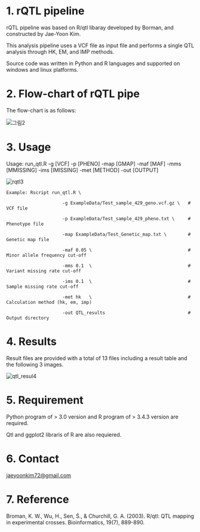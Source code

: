# 1. rQTL pipeline

rQTL pipeline was based on R/qtl libaray developed by Borman, and constructed by Jae-Yoon Kim.

This analysis pipeline uses a VCF file as input file and performs a single QTL analysis through HK, EM, and IMP methods.

Source code was written in Python and R languages and supported on windows and linux platforms.


# 2. Flow-chart of rQTL pipe

The flow-chart is as follows:

![그림2](https://user-images.githubusercontent.com/49300659/81289301-25691700-90a1-11ea-9058-e1d1e9579efd.jpg)


# 3. Usage

Usage: run_qtl.R -g [VCF] -p [PHENO] -map [GMAP] -maf [MAF] -mms [MMISSING] -ims [IMISSING] -met [METHOD] -out [OUTPUT]

![rqtl3](https://user-images.githubusercontent.com/49300659/64959102-6f5f7b80-d8cb-11e9-86ae-8310ebedc4bb.png)


    Example: Rscript run_qtl.R \
    
                         -g ExampleData/Test_sample_429_geno.vcf.gz \   # VCF file
                         
                         -p ExampleData/Test_sample_429_pheno.txt \     # Phenotype file
                         
                         -map ExampleData/Test_Genetic_map.txt \        # Genetic map file
                         
                         -maf 0.05 \                                    # Minor allele frequency cut-off
                         
                         -mms 0.1  \                                    # Variant missing rate cut-off
                         
                         -ims 0.1  \                                    # Sample missing rate cut-off
                         
                         -met hk   \                                    # Calculation method (hk, em, imp)
                         
                         -out QTL_results                               # Output directory


# 4. Results

Result files are provided with a total of 13 files including a result table and the following 3 images.

![qtl_resul4](https://user-images.githubusercontent.com/49300659/64959443-147a5400-d8cc-11e9-9c9b-c4dd3c3fa5e0.png)


# 5. Requirement

Python program of > 3.0 version and R program of > 3.4.3 version are required.

Qtl and ggplot2 libraris of R are also requiered.


# 6. Contact

jaeyoonkim72@gmail.com


# 7. Reference

Broman, K. W., Wu, H., Sen, Ś., & Churchill, G. A. (2003). R/qtl: QTL mapping in experimental crosses. Bioinformatics, 19(7), 889-890.

